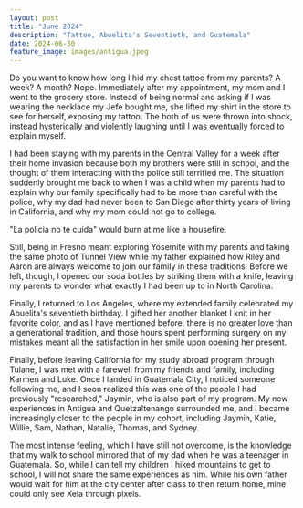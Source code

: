 ```yaml
---
layout: post
title: "June 2024"
description: "Tattoo, Abuelita's Seventieth, and Guatemala"
date: 2024-06-30
feature_image: images/antigua.jpeg
---
```


Do you want to know how long I hid my chest tattoo from my parents? A week? A month? Nope. Immediately after my appointment, my mom and I went to the grocery store. Instead of being normal and asking if I was wearing the necklace my Jefe bought me, she lifted my shirt in the store to see for herself, exposing my tattoo. The both of us were thrown into shock, instead hysterically and violently laughing until I was eventually forced to explain myself. 

<!--more-->

I had been staying with my parents in the Central Valley for a week after their home invasion because both my brothers were still in school, and the thought of them interacting with the police still terrified me. The situation suddenly brought me back to when I was a child when my parents had to explain why our family specifically had to be more than careful with the police, why my dad had never been to San Diego after thirty years of living in California, and why my mom could not go to college. 

"La policia no te cuida" would burn at me like a housefire.  

Still, being in Fresno meant exploring Yosemite with my parents and taking the same photo of Tunnel View while my father explained how Riley and Aaron are always welcome to join our family in these traditions. Before we left, though, I opened our soda bottles by striking them with a knife, leaving my parents to wonder what exactly I had been up to in North Carolina.

Finally, I returned to Los Angeles, where my extended family celebrated my Abuelita's seventieth birthday. I gifted her another blanket I knit in her favorite color, and as I have mentioned before, there is no greater love than a generational tradition, and those hours spent performing surgery on my mistakes meant all the satisfaction in her smile upon opening her present.

Finally, before leaving California for my study abroad program through Tulane, I was met with a farewell from my friends and family, including Karmen and Luke. Once I landed in Guatemala City, I noticed someone following me, and I soon realized this was one of the people I had previously "researched," Jaymin, who is also part of my program. My new experiences in Antigua and Quetzaltenango surrounded me, and I became increasingly closer to the people in my cohort, including Jaymin, Katie, Willie, Sam, Nathan, Natalie, Thomas, and Sydney. 

The most intense feeling, which I have still not overcome, is the knowledge that my walk to school mirrored that of my dad when he was a teenager in Guatemala. So, while I can tell my children I hiked mountains to get to school, I will not share the same experiences as him. While his own father would wait for him at the city center after class to then return home, mine could only see Xela through pixels. 